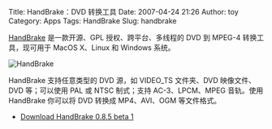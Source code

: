 Title: HandBrake：DVD 转换工具
Date: 2007-04-24 21:26
Author: toy
Category: Apps
Tags: HandBrake
Slug: handbrake

[HandBrake](http://handbrake.m0k.org/) 是一款开源、GPL
授权、跨平台、多线程的 DVD 到 MPEG-4 转换工具，现可用于 MacOS X、Linux
和 Windows 系统。

![HandBrake](http://i.linuxtoy.org/i/2007/04/handbrake.png)

HandBrake 支持任意类型的 DVD 源，如 VIDEO\_TS 文件夹、DVD 映像文件、DVD
等；可以使用 PAL 或 NTSC 制式；支持 AC-3、LPCM、MPEG 音轨。使用
HandBrake 你可以将 DVD 转换成 MP4、AVI、OGM 等文件格式。

- [Download HandBrake 0.8.5 beta 1](http://handbrake.m0k.org/?page_id=8)
